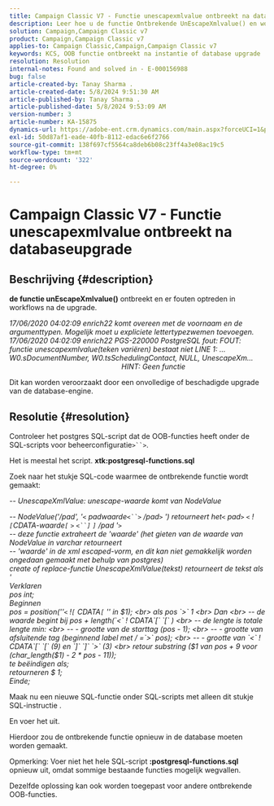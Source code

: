 ```yaml
---
title: Campaign Classic V7 - Functie unescapexmlvalue ontbreekt na databaseupgrade
description: Leer hoe u de functie Ontbrekende UnEscapeXmlvalue() en workflows die fouten ondervinden na de upgrade kunt verwerken.
solution: Campaign,Campaign Classic v7
product: Campaign,Campaign Classic v7
applies-to: Campaign Classic,Campaign,Campaign Classic v7
keywords: KCS, OOB functie ontbreekt na instantie of database upgrade
resolution: Resolution
internal-notes: Found and solved in - E-000156988
bug: false
article-created-by: Tanay Sharma .
article-created-date: 5/8/2024 9:51:30 AM
article-published-by: Tanay Sharma .
article-published-date: 5/8/2024 9:53:09 AM
version-number: 3
article-number: KA-15875
dynamics-url: https://adobe-ent.crm.dynamics.com/main.aspx?forceUCI=1&pagetype=entityrecord&etn=knowledgearticle&id=3904d784-200d-ef11-9f8a-6045bd026dc7
exl-id: 50d87af1-eade-40fb-8112-edac6e6f2766
source-git-commit: 138f697cf5564ca8deb6b08c23ff4a3e08ac19c5
workflow-type: tm+mt
source-wordcount: '322'
ht-degree: 0%

---
```


# Campaign Classic V7 - Functie unescapexmlvalue ontbreekt na databaseupgrade

## Beschrijving {#description}


<b>de functie unEscapeXmlvalue()</b> ontbreekt en er fouten optreden in workflows na de upgrade.

*17/06/2020 04:02:09 enrich22 komt overeen met de voornaam en de argumenttypen. Mogelijk moet u expliciete lettertypezwemen toevoegen. 
<br>17/06/2020 04:02:09 enrich22 PGS-220000 PostgreSQL fout: FOUT: functie unescapexmlvalue(teken variëren) bestaat niet LINE 1: ... W0.sDocumentNumber, W0.tsSchedulingContact, NULL, UnescapeXm...                                                               HINT: Geen functie* 

Dit kan worden veroorzaakt door een onvolledige of beschadigde upgrade van de database-engine.


## Resolutie {#resolution}


Controleer het postgres SQL-script dat de OOB-functies heeft onder de SQL-scripts voor beheerconfiguratie`>``>`.

Het is meestal het script. <b>xtk:postgresql-functions.sql</b>

Zoek naar het stukje SQL-code waarmee de ontbrekende functie wordt gemaakt:

*-- UnescapeXmlValue: unescape-waarde komt van NodeValue*

*-- NodeValue(&#39;/pad&#39;, &#39;`<` padwaarde`<``>` /pad`>` &#39;) retourneert het`<` pad`>` `<` !`[`CDATA-waarde`[` `>` `<``]` `]` /pad &#39;`>`
<br>-- deze functie extraheert de &#39;waarde&#39; (het gieten van de waarde van NodeValue in varchar retourneert
<br>-- &#39;waarde&#39; in de xml escaped-vorm, en dit kan niet gemakkelijk worden ongedaan gemaakt met behulp van postgres)
<br>create of replace-functie UnescapeXmlValue(tekst) retourneert de tekst als &#39;
<br>Verklaren
<br> pos int;
<br>Beginnen
<br> pos = position(&#39;&#39;`<` !`[` CDATA`[` &#39;&#39; in $1);
<br> als pos `>`  1
<br> Dan
<br> -- de waarde begint bij pos + length(`<` ! CDATA`[` `[` )
<br> -- de lengte is totale lengte min:
<br> -- - grootte van de starttag (pos - 1);
<br> -- - grootte van afsluitende tag (beginnend label met / =`>`  pos);
<br> -- - grootte van `<` ! CDATA`[` `[`  (9) en `]` `]` `>`  (3)
<br> retour substring ($1 van pos + 9 voor (char_length($1) - 2 \* pos - 11));
<br> te beëindigen als;
<br> retourneren $ 1;
<br>Einde;*



Maak nu een nieuwe SQL-functie onder SQL-scripts met alleen dit stukje SQL-instructie .

En voer het uit.

Hierdoor zou de ontbrekende functie opnieuw in de database moeten worden gemaakt.

Opmerking: Voer niet het hele SQL-script <b>:postgresql-functions.sql </b>opnieuw uit, omdat sommige bestaande functies mogelijk wegvallen.

Dezelfde oplossing kan ook worden toegepast voor andere ontbrekende OOB-functies.
